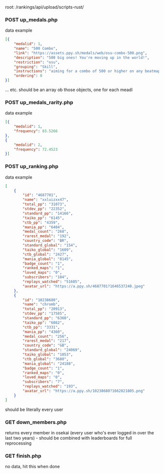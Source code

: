 root: /rankings/api/upload/scripts-rust/


### POST up_medals.php

data example

```json
[{
	"medalid": 1,
	"name": "500 Combo",
	"link": "https://assets.ppy.sh/medals/web/osu-combo-500.png",
	"description": "500 big ones! You're moving up in the world!",
	"restriction": "osu",
	"grouping": "Skill",
	"instructions": "aiming for a combo of 500 or higher on any beatmap",
	"ordering": 0
}]
```

... etc. should be an array ob those objects, one for each meadl


### POST up_medals_rarity.php

data example

```json
[{
	"medalid": 1,
	"frequency": 83.5266
}, 
{
	"medalid": 2,
	"frequency": 72.4523
}]
```


### POST up_ranking.php

data example
```json
[
    {
        "id": "4687701",
        "name": "xxluizxx47",
        "total_pp": "31073",
        "stdev_pp": "22352",
        "standard_pp": "14166",
        "taiko_pp": "6145",
        "ctb_pp": "4359",
        "mania_pp": "6404",
        "medal_count": "268",
        "rarest_medal": "192",
        "country_code": "BR",
        "standard_global": "154",
        "taiko_global": "1609",
        "ctb_global": "2427",
        "mania_global": "8145",
        "badge_count": "1",
        "ranked_maps": "1",
        "loved_maps": "0",
        "subscribers": "104",
        "replays_watched": "51605",
        "avatar_url": "https://a.ppy.sh/4687701?1646537240.jpeg"
    },
    {
        "id": "10238680",
        "name": "chromb",
        "total_pp": "20913",
        "stdev_pp": "17585",
        "standard_pp": "6360",
        "taiko_pp": "6862",
        "ctb_pp": "3331",
        "mania_pp": "4360",
        "medal_count": "256",
        "rarest_medal": "217",
        "country_code": "GB",
        "standard_global": "24069",
        "taiko_global": "1053",
        "ctb_global": "3680",
        "mania_global": "24188",
        "badge_count": "1",
        "ranked_maps": "0",
        "loved_maps": "0",
        "subscribers": "7",
        "replays_watched": "193",
        "avatar_url": "https://a.ppy.sh/10238680?1662021805.png"
    }
]
```
should be literally every user

### GET down_members.php
returns every member in osekai (every user who's ever logged in over the last two years) - should be combined with leaderboards for full reprocessing

### GET finish.php

no data, hit this when done
